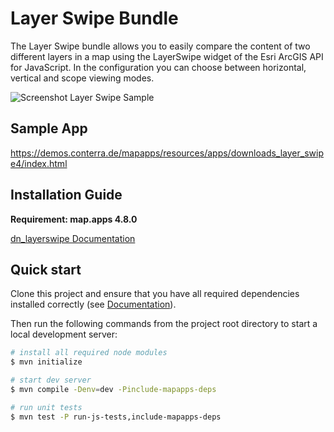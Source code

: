 # Layer Swipe Bundle
The Layer Swipe bundle allows you to easily compare the content of two different layers in a map using the LayerSwipe widget of the Esri ArcGIS API for JavaScript. In the configuration you can choose between horizontal, vertical and scope viewing modes.

![Screenshot Layer Swipe Sample](https://github.com/conterra/mapapps-layer-swipe/blob/main/screenshot.JPG)

## Sample App
https://demos.conterra.de/mapapps/resources/apps/downloads_layer_swipe4/index.html

## Installation Guide
**Requirement: map.apps 4.8.0**

[dn_layerswipe Documentation](https://github.com/conterra/mapapps-layer-swipe/tree/main/src/main/js/bundles/dn_layerswipe)

## Quick start

Clone this project and ensure that you have all required dependencies installed correctly (see [Documentation](https://docs.conterra.de/en/mapapps/latest/developersguide/getting-started/set-up-development-environment.html)).

Then run the following commands from the project root directory to start a local development server:

```bash
# install all required node modules
$ mvn initialize

# start dev server
$ mvn compile -Denv=dev -Pinclude-mapapps-deps

# run unit tests
$ mvn test -P run-js-tests,include-mapapps-deps
```
